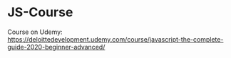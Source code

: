 # JS-Course
Course on Udemy: https://deloittedevelopment.udemy.com/course/javascript-the-complete-guide-2020-beginner-advanced/